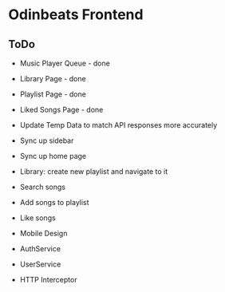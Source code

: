# Odinbeats Frontend

## ToDo

- Music Player Queue - done
- Library Page - done
- Playlist Page - done
- Liked Songs Page - done

- Update Temp Data to match API responses more accurately
- Sync up sidebar
- Sync up home page

- Library: create new playlist and navigate to it
- Search songs
- Add songs to playlist
- Like songs

- Mobile Design

- AuthService
- UserService
- HTTP Interceptor
